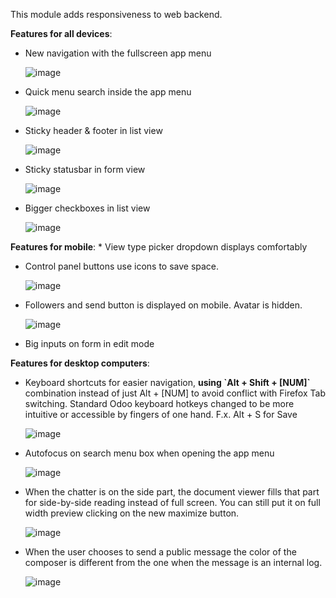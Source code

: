 This module adds responsiveness to web backend.

**Features for all devices**:

- New navigation with the fullscreen app menu

  ![image](../static/img/appmenu.gif)

- Quick menu search inside the app menu

  ![image](../static/img/appsearch.gif)

- Sticky header & footer in list view

  ![image](../static/img/listview.gif)

- Sticky statusbar in form view

  ![image](../static/img/formview.gif)

- Bigger checkboxes in list view

  ![image](../static/img/listview.gif)

**Features for mobile**: \* View type picker dropdown displays
comfortably

- Control panel buttons use icons to save space.

  ![image](../static/img/form_buttons.gif)

- Followers and send button is displayed on mobile. Avatar is hidden.

  ![image](../static/img/chatter.png)

- Big inputs on form in edit mode

**Features for desktop computers**:

- Keyboard shortcuts for easier navigation, **using \`Alt + Shift +
  \[NUM\]\`** combination instead of just Alt + \[NUM\] to avoid
  conflict with Firefox Tab switching. Standard Odoo keyboard hotkeys
  changed to be more intuitive or accessible by fingers of one hand.
  F.x. Alt + S for Save

  ![image](../static/img/shortcuts.gif)

- Autofocus on search menu box when opening the app menu

  ![image](../static/img/appsearch.gif)

- When the chatter is on the side part, the document viewer fills that
  part for side-by-side reading instead of full screen. You can still
  put it on full width preview clicking on the new maximize button.

  ![image](../static/img/document_viewer.gif)

- When the user chooses to send a public message the color of the
  composer is different from the one when the message is an internal
  log.

  ![image](../static/img/chatter-colors.png)
